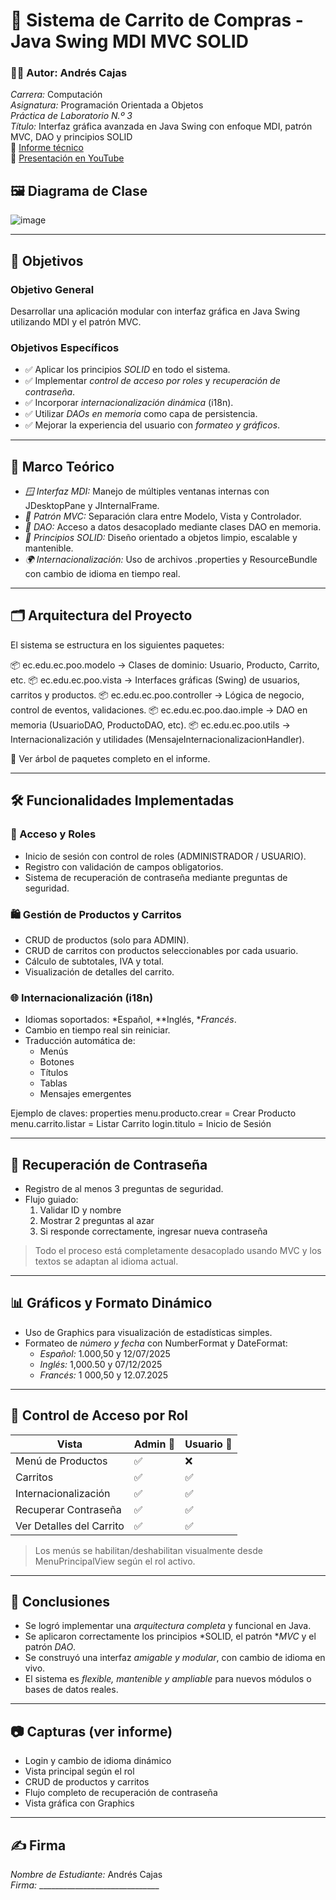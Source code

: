 # 🛒 Sistema de Carrito de Compras - Java Swing MDI MVC SOLID

### 👨‍💻 Autor: Andrés Cajas  
*Carrera:* Computación  
*Asignatura:* Programación Orientada a Objetos  
*Práctica de Laboratorio N.º 3*  
*Título:* Interfaz gráfica avanzada en Java Swing con enfoque MDI, patrón MVC, DAO y principios SOLID  
📄 [Informe técnico](https://docs.google.com/document/d/1qwa3452jh1zkwDfnyKFFldieOzutVq53deOQVhGN5AE/edit?usp=sharing)  
🎥 [Presentación en YouTube](https://youtu.be/uVT19o5FIVc?si=yQ_wOQ7icvGdiXPG)

## 🖼 Diagrama de Clase
![image](https://github.com/user-attachments/assets/e2bbb97e-e478-4338-b176-32c8fea1a195)


---

## 🎯 Objetivos

### Objetivo General  
Desarrollar una aplicación modular con interfaz gráfica en Java Swing utilizando MDI y el patrón MVC.

### Objetivos Específicos
- ✅ Aplicar los principios *SOLID* en todo el sistema.
- ✅ Implementar *control de acceso por roles* y *recuperación de contraseña*.
- ✅ Incorporar *internacionalización dinámica* (i18n).
- ✅ Utilizar *DAOs en memoria* como capa de persistencia.
- ✅ Mejorar la experiencia del usuario con *formateo y gráficos*.

---

## 🧠 Marco Teórico

- *🪟 Interfaz MDI:* Manejo de múltiples ventanas internas con JDesktopPane y JInternalFrame.
- *🎯 Patrón MVC:* Separación clara entre Modelo, Vista y Controlador.
- *📁 DAO:* Acceso a datos desacoplado mediante clases DAO en memoria.
- *📐 Principios SOLID:* Diseño orientado a objetos limpio, escalable y mantenible.
- *🌍 Internacionalización:* Uso de archivos .properties y ResourceBundle con cambio de idioma en tiempo real.

---

## 🗂 Arquitectura del Proyecto

El sistema se estructura en los siguientes paquetes:


📦 ec.edu.ec.poo.modelo       → Clases de dominio: Usuario, Producto, Carrito, etc.
📦 ec.edu.ec.poo.vista        → Interfaces gráficas (Swing) de usuarios, carritos y productos.
📦 ec.edu.ec.poo.controller   → Lógica de negocio, control de eventos, validaciones.
📦 ec.edu.ec.poo.dao.imple    → DAO en memoria (UsuarioDAO, ProductoDAO, etc).
📦 ec.edu.ec.poo.utils        → Internacionalización y utilidades (MensajeInternacionalizacionHandler).


📸 Ver árbol de paquetes completo en el informe.

---

## 🛠 Funcionalidades Implementadas

### 🔐 Acceso y Roles
- Inicio de sesión con control de roles (ADMINISTRADOR / USUARIO).
- Registro con validación de campos obligatorios.
- Sistema de recuperación de contraseña mediante preguntas de seguridad.

### 🛍 Gestión de Productos y Carritos
- CRUD de productos (solo para ADMIN).
- CRUD de carritos con productos seleccionables por cada usuario.
- Cálculo de subtotales, IVA y total.
- Visualización de detalles del carrito.

### 🌐 Internacionalización (i18n)
- Idiomas soportados: *Español, **Inglés, **Francés*.
- Cambio en tiempo real sin reiniciar.
- Traducción automática de:
  - Menús
  - Botones
  - Títulos
  - Tablas
  - Mensajes emergentes

Ejemplo de claves:
properties
menu.producto.crear = Crear Producto
menu.carrito.listar = Listar Carrito
login.titulo = Inicio de Sesión


---

## 🔄 Recuperación de Contraseña

- Registro de al menos 3 preguntas de seguridad.
- Flujo guiado:
  1. Validar ID y nombre
  2. Mostrar 2 preguntas al azar
  3. Si responde correctamente, ingresar nueva contraseña

> Todo el proceso está completamente desacoplado usando MVC y los textos se adaptan al idioma actual.

---

## 📊 Gráficos y Formato Dinámico

- Uso de Graphics para visualización de estadísticas simples.
- Formateo de *número y fecha* con NumberFormat y DateFormat:
  - *Español:* 1.000,50 y 12/07/2025
  - *Inglés:* 1,000.50 y 07/12/2025
  - *Francés:* 1 000,50 y 12.07.2025

---

## 🔐 Control de Acceso por Rol

| Vista                       | Admin 👑 | Usuario 👤 |
|----------------------------|----------|------------|
| Menú de Productos          | ✅       | ❌         |
| Carritos                   | ✅       | ✅         |
| Internacionalización       | ✅       | ✅         |
| Recuperar Contraseña       | ✅       | ✅         |
| Ver Detalles del Carrito   | ✅       | ✅         |

> Los menús se habilitan/deshabilitan visualmente desde MenuPrincipalView según el rol activo.

---

## 📌 Conclusiones

- Se logró implementar una *arquitectura completa* y funcional en Java.
- Se aplicaron correctamente los principios *SOLID, el patrón **MVC* y el patrón *DAO*.
- Se construyó una interfaz *amigable y modular*, con cambio de idioma en vivo.
- El sistema es *flexible, mantenible y ampliable* para nuevos módulos o bases de datos reales.

---

## 📷 Capturas (ver informe)

- Login y cambio de idioma dinámico  
- Vista principal según el rol  
- CRUD de productos y carritos  
- Flujo completo de recuperación de contraseña  
- Vista gráfica con Graphics  

---

## ✍ Firma

*Nombre de Estudiante:* Andrés Cajas  
*Firma:* ______________________________
